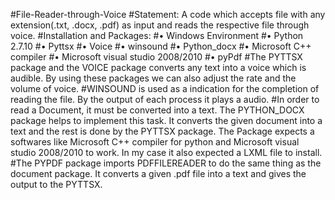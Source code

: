#File-Reader-through-Voice
#Statement:
	A code which accepts file with any extension(.txt, .docx, .pdf) as input and reads the respective file through voice. 
#Installation and Packages:
#•	Windows Environment
#•	Python 2.7.10
#•	Pyttsx
#•	Voice
#•	winsound
#•	Python_docx
#•	Microsoft C++ compiler
#•	Microsoft visual studio 2008/2010
#•	pyPdf
#The PYTTSX package and the VOICE package converts any text into a voice which is audible. By using these packages we can also adjust the rate and the volume of voice. 
#WINSOUND is used as a indication for the completion of reading the file. By the output of each process it plays a audio.
#In order to read a Document, it must be converted into a text. The PYTHON_DOCX package helps to implement this task. It converts the given document into a text and the rest is done by the PYTTSX package. The Package expects a softwares like Microsoft C++ compiler for python and Microsoft visual studio 2008/2010 to work. In my case it also expected a LXML file to install.
#The PYPDF package imports PDFFILEREADER to do the same thing as the document package. It converts  a given .pdf file into a text and gives the output to the PYTTSX.
